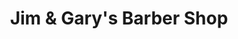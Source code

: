 ---
title: "Jim & Gary's Barber Shop"
url: /rolling-meadows/jim-und-garys-barber-shop/
shop: Friseur
---